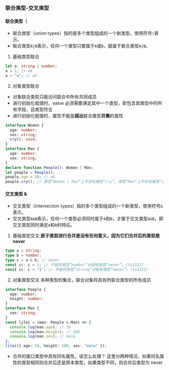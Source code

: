 ### 联合类型-交叉类型

#### 联合类型 ｜

- 联合类型（union types）指的是多个类型组成的一个新类型，使用符号`|`表示。
- 联合类型`A|B`表示，任何一个类型只要属于`A`或`B`，就属于联合类型`A|B`。

1. 基础类型联合

```ts
let a: string | number;
a = 1; // ok
a = "a"; // ok
```

2. 对象类型联合

- 对象联合类型只能访问联合中所有共同成员
- 进行初始化赋值时，value 必须需要满足其中一个类型，即包含其类型中的所有字段，且类型符合
- 进行初始化赋值时，属性不能是**超出**联合类型**并集**的属性

```ts
interface Women {
  age: number;
  sex: string;
  cry(): void;
}
interface Man {
  age: number;
  sex: string;
}
declare function People(): Women | Man;
let people = People();
people.age = 18; // ok
people.cry(); // 类型“Women | Man”上不存在属性“cry”。类型“Man”上不存在属性“cry”。(ts2339)
```

#### 交叉类型 &

- 交叉类型（intersection types）指的多个类型组成的一个新类型，使用符号`&`表示。
- 交叉类型`A&B`表示，任何一个类型必须同时属于`A`和`B`，才属于交叉类型`A&B`，即交叉类型同时满足`A`和`B`的特征。

1. 基础类型交叉
   **原子类型进行合并是没有任何意义，因为它们合并后的类型是 never**

```ts
type a = string;
type b = number;
type c = a & b; // never
const cc: c = 1; // 不能将类型“number”分配给类型“never”。(ts2322)
const cc: c = "1"; // 不能将类型“string”分配给类型“never”。(ts2322)
```

2. 对象类型交叉
   多种类型的集合，联合对象将具有所联合类型的所有成员

```ts
interface People {
  age: number;
  height: number;
}
interface Man {
  sex: string;
}
const lilei = (man: People & Man) => {
  console.log(man.age); // 18
  console.log(man.height); // 180
  console.log(man.sex); // male
};
lilei({ age: 18, height: 180, sex: "male" });
```

- 合并的接口类型中具有同名属性，该怎么处理？
  这里分两种情况，如果同名属性的类型相同则合并后还是原本类型，如果类型不同，则合并后类型为 never
